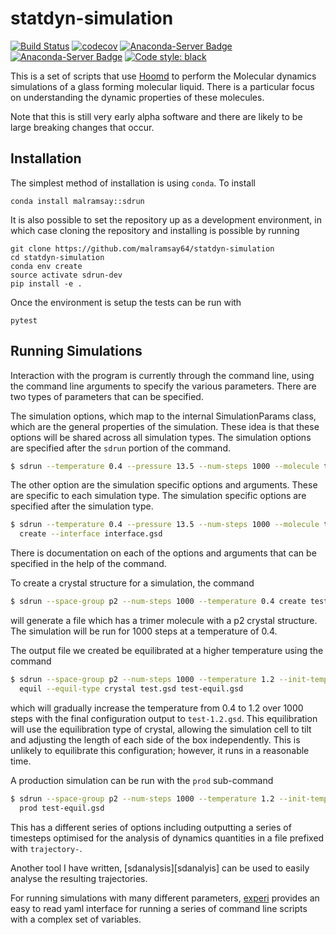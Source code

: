# statdyn-simulation

[![Build Status](https://travis-ci.org/malramsay64/statdyn-simulation.svg?branch=master)](https://travis-ci.org/malramsay64/statdyn-simulation)
[![codecov](https://codecov.io/gh/malramsay64/statdyn-simulation/branch/master/graph/badge.svg)](https://codecov.io/gh/malramsay64/statdyn-simulation)
[![Anaconda-Server Badge](https://anaconda.org/malramsay/sdrun/badges/installer/conda.svg)](https://conda.anaconda.org/malramsay)
[![Anaconda-Server Badge](https://anaconda.org/malramsay/sdrun/badges/version.svg)](https://anaconda.org/malramsay/sdrun)
[![Code style: black](https://img.shields.io/badge/code%20style-black-000000.svg)](https://github.com/ambv/black)

This is a set of scripts that use
[Hoomd](https://bitbucket.org/glotzer/hoomd-blue) to perform the Molecular
dynamics simulations of a glass forming molecular liquid. There is a particular
focus on understanding the dynamic properties of these molecules.

Note that this is still very early alpha software and there are likely to be
large breaking changes that occur.

## Installation

The simplest method of installation is using `conda`. To install

    conda install malramsay::sdrun

It is also possible to set the repository up as a development environment,
in which case cloning the repository and installing is possible by running

    git clone https://github.com/malramsay64/statdyn-simulation
    cd statdyn-simulation
    conda env create
    source activate sdrun-dev
    pip install -e .

Once the environment is setup the tests can be run with

    pytest

## Running Simulations

Interaction with the program is currently through the command line, using the
command line arguments to specify the various parameters. There are two types
of parameters that can be specified.

The simulation options, which map to the internal SimulationParams class, which
are the general properties of the simulation. These idea is that these options
will be shared across all simulation types. The simulation options are
specified after the `sdrun` portion of the command.

```bash
$ sdrun --temperature 0.4 --pressure 13.5 --num-steps 1000 --molecule trimer ...
```

The other option are the simulation specific options and arguments. These are
specific to each simulation type. The simulation specific options are specified
after the simulation type.

```bash
$ sdrun --temperature 0.4 --pressure 13.5 --num-steps 1000 --molecule trimer \
  create --interface interface.gsd
```

There is documentation on each of the options and arguments that can be
specified in the help of the command.

To create a crystal structure for a simulation, the command

```bash
$ sdrun --space-group p2 --num-steps 1000 --temperature 0.4 create test.gsd
```

will generate a file which has a trimer molecule with a p2 crystal structure.
The simulation will be run for 1000 steps at a temperature of 0.4.

The output file we created be equilibrated at a higher temperature using the command

```bash
$ sdrun --space-group p2 --num-steps 1000 --temperature 1.2 --init-temp 0.4 \
  equil --equil-type crystal test.gsd test-equil.gsd
```

which will gradually increase the temperature from 0.4 to 1.2 over 1000 steps
with the final configuration output to `test-1.2.gsd`. This equilibration will
use the equilibration type of crystal, allowing the simulation cell to tilt and
adjusting the length of each side of the box independently. This is unlikely to
equilibrate this configuration; however, it runs in a reasonable time.

A production simulation can be run with the `prod` sub-command

```bash
$ sdrun --space-group p2 --num-steps 1000 --temperature 1.2 --init-temp 0.4 \
  prod test-equil.gsd
```

This has a different series of options including outputting a series of
timesteps optimised for the analysis of dynamics quantities in a file
prefixed with `trajectory-`.

Another tool I have written, [sdanalysis][sdanalyis] can be used to easily
analyse the resulting trajectories.

For running simulations with many different parameters, [experi][experi]
provides an easy to read yaml interface for running a series of command line
scripts with a complex set of variables.

[sdanalysis]: https://github.com/malramsay64/statdyn-analysis
[experi]: https://github.com/malramsay64/experi
